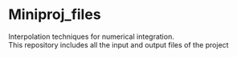 # Miniproj_files
Interpolation techniques for numerical integration.<br>This repository includes all the input and output files of the project
